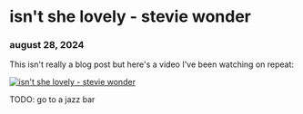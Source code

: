 # isn't she lovely - stevie wonder
### august 28, 2024

This isn't really a blog post but here's a video I've been watching on repeat:

[![isn't she lovely - stevie wonder](https://img.youtube.com/vi/nchgzX7c6Cc/0.jpg)](https://www.youtube.com/watch?v=nchgzX7c6Cc)

TODO: go to a jazz bar